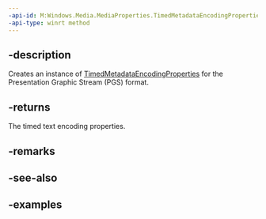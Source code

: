 ```yaml
---
-api-id: M:Windows.Media.MediaProperties.TimedMetadataEncodingProperties.CreatePgs
-api-type: winrt method
---
```


## -description

Creates an instance of [TimedMetadataEncodingProperties](timedmetadataencodingproperties.md) for the Presentation Graphic Stream (PGS) format.

## -returns

The timed text encoding properties.

## -remarks

## -see-also

## -examples

